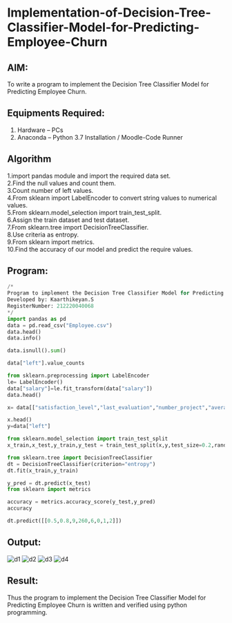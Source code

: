 # Implementation-of-Decision-Tree-Classifier-Model-for-Predicting-Employee-Churn

## AIM:
To write a program to implement the Decision Tree Classifier Model for Predicting Employee Churn.

## Equipments Required:
1. Hardware – PCs
2. Anaconda – Python 3.7 Installation / Moodle-Code Runner

## Algorithm
1.import pandas module and import the required data set.</br>
2.Find the null values and count them.</br>
3.Count number of left values.</br>
4.From sklearn import LabelEncoder to convert string values to numerical values.</br>
5.From sklearn.model_selection import train_test_split.</br>
6.Assign the train dataset and test dataset.</br>
7.From sklearn.tree import DecisionTreeClassifier.</br>
8.Use criteria as entropy.</br>
9.From sklearn import metrics.</br>
10.Find the accuracy of our model and predict the require values.</br>

## Program:
```python
/*
Program to implement the Decision Tree Classifier Model for Predicting Employee Churn.
Developed by: Kaarthikeyan.S
RegisterNumber: 212220040068 
*/
import pandas as pd
data = pd.read_csv("Employee.csv")
data.head()
data.info()

data.isnull().sum()

data["left"].value_counts

from sklearn.preprocessing import LabelEncoder
le= LabelEncoder()
data["salary"]=le.fit_transform(data["salary"])
data.head()

x= data[["satisfaction_level","last_evaluation","number_project","average_montly_hours","time_spend_company","Work_accident","promotion_last_5years","salary"]]

x.head()
y=data["left"]

from sklearn.model_selection import train_test_split
x_train,x_test,y_train,y_test = train_test_split(x,y,test_size=0.2,random_state = 100)

from sklearn.tree import DecisionTreeClassifier
dt = DecisionTreeClassifier(criterion="entropy")
dt.fit(x_train,y_train)

y_pred = dt.predict(x_test)
from sklearn import metrics

accuracy = metrics.accuracy_score(y_test,y_pred)
accuracy

dt.predict([[0.5,0.8,9,260,6,0,1,2]])
```
 

## Output:
![d1](https://user-images.githubusercontent.com/94525701/169461369-b612f99f-9276-4a8f-9154-42e0e96fc419.png)
![d2](https://user-images.githubusercontent.com/94525701/169461392-f865099a-1b17-45ef-b36b-c2a790181dd1.png)
![d3](https://user-images.githubusercontent.com/94525701/169461403-b7f6d52e-30a0-41ab-8b31-4807625a7bc2.png)
![d4](https://user-images.githubusercontent.com/94525701/169461410-cd669d83-f685-4e38-9a70-f38a1a95455f.png)



## Result:
Thus the program to implement the  Decision Tree Classifier Model for Predicting Employee Churn is written and verified using python programming.
